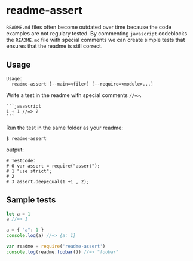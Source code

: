 # readme-assert

`README.md` files often become outdated over time because the code
examples are not regulary tested. By commenting `javascript`
codeblocks the `README.md` file with special comments we can create
simple tests that ensures that the readme is still correct.

## Usage

```
Usage:
  readme-assert [--main=<file>] [--require=<module>...]
```

Write a test in the readme with special comments `//=>`.
````
```javascript
1 + 1 //=> 2
```
````

Run the test in the same folder as your readme:

```
$ readme-assert
```

output:

```
# Testcode:
# 0 var assert = require("assert");
# 1 "use strict";
# 2
# 3 assert.deepEqual(1 +1 , 2);
```

## Sample tests

```javascript
let a = 1
a //=> 1
```

```javascript
a = { "a": 1 }
console.log(a) //=> {a: 1}
```

```javascript
var readme = require('readme-assert')
console.log(readme.foobar()) //=> "foobar"
```
